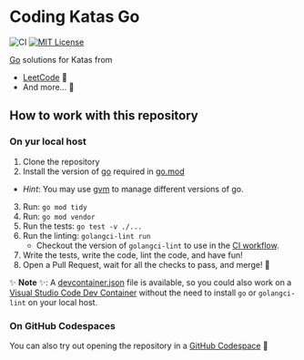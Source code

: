 # Coding Katas Go 

![CI](https://github.com/eliflores/coding-katas-go/workflows/CI/badge.svg)
[![MIT License](https://img.shields.io/badge/License-MIT-blue.svg)](LICENSE)

[Go](https://go.dev/) solutions for Katas from
* [LeetCode](https://leetcode.com/) 🧡
* And more... 🌈

## How to work with this repository

### On yur local host 

1. Clone the repository
2. Install the version of [go](https://go.dev/) required in [go.mod](go.mod)
  * _Hint_: You may use [gvm](https://github.com/moovweb/gvm) to manage different versions of go.
3. Run: `go mod tidy`
4. Run: `go mod vendor`
5. Run the tests: `go test -v ./...`
6. Run the linting: `golangci-lint run`
   * Checkout the version of `golangci-lint` to use in the [CI workflow](.github/workflows/ci.yml).
7. Write the tests, write the code, lint the code, and have fun!
8. Open a Pull Request, wait for all the checks to pass, and merge! :tada:

✨ **Note** ✨: A [devcontainer.json](.devcontainer/devcontainer.json) file is available, so you could also 
work on a [Visual Studio Code Dev Container](https://code.visualstudio.com/docs/devcontainers/containers) without the need to install `go` or `golangci-lint` on your local host.

### On GitHub Codespaces 

You can also try out opening the repository in a [GitHub Codespace](https://github.com/features/codespaces) 🌈